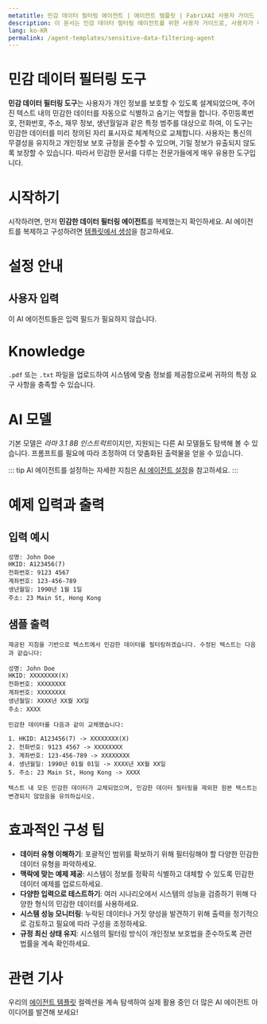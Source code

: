 ```yaml
---
metatitle: 민감 데이터 필터링 에이전트 | 에이전트 템플릿 | FabriXAI 사용자 가이드
description: 이 문서는 민감 데이터 필터링 에이전트를 위한 사용자 가이드로, 사용자가 주어진 텍스트 내에서 민감한 데이터를 자동으로 식별하고 가려 개인 정보를 보호할 수 있도록 설계되었습니다.
lang: ko-KR
permalink: /agent-templates/sensitive-data-filtering-agent
---
```


# 민감 데이터 필터링 도구

**민감 데이터 필터링 도구**는 사용자가 개인 정보를 보호할 수 있도록 설계되었으며, 주어진 텍스트 내의 민감한 데이터를 자동으로 식별하고 숨기는 역할을 합니다. 주민등록번호, 전화번호, 주소, 재무 정보, 생년월일과 같은 특정 범주를 대상으로 하여, 이 도구는 민감한 데이터를 미리 정의된 자리 표시자로 체계적으로 교체합니다. 사용자는 통신의 무결성을 유지하고 개인정보 보호 규정을 준수할 수 있으며, 기밀 정보가 유출되지 않도록 보장할 수 있습니다. 따라서 민감한 문서를 다루는 전문가들에게 매우 유용한 도구입니다.

# 시작하기

시작하려면, 먼저 **민감한 데이터 필터링 에이전트**를 복제했는지 확인하세요. AI 에이전트를 복제하고 구성하려면 [템플릿에서 생성](/en-us/create-from-templates/)을 참고하세요.

# 설정 안내

## 사용자 입력

이 AI 에이전트들은 입력 필드가 필요하지 않습니다.

# Knowledge

`.pdf` 또는 `.txt` 파일을 업로드하여 시스템에 맞춤 정보를 제공함으로써 귀하의 특정 요구 사항을 충족할 수 있습니다.

# AI 모델

기본 모델은 *라마 3.1 8B 인스트럭트*이지만, 지원되는 다른 AI 모델들도 탐색해 볼 수 있습니다. 프롬프트를 필요에 따라 조정하여 더 맞춤화된 출력물을 얻을 수 있습니다.

::: tip
AI 에이전트를 설정하는 자세한 지침은 [AI 에이전트 설정](/en-us/configure-ai-agent/)을 참고하세요.
:::

# 예제 입력과 출력

## 입력 예시

```
성명: John Doe
HKID: A123456(7)
전화번호: 9123 4567
계좌번호: 123-456-789
생년월일: 1990년 1월 1일
주소: 23 Main St, Hong Kong
```

## 샘플 출력

```
제공된 지침을 기반으로 텍스트에서 민감한 데이터를 필터링하겠습니다. 수정된 텍스트는 다음과 같습니다:

성명: John Doe
HKID: XXXXXXXX(X)
전화번호: XXXXXXXX
계좌번호: XXXXXXXX
생년월일: XXXX년 XX월 XX일
주소: XXXX

민감한 데이터를 다음과 같이 교체했습니다:

1. HKID: A123456(7) -> XXXXXXXX(X)
2. 전화번호: 9123 4567 -> XXXXXXXX
3. 계좌번호: 123-456-789 -> XXXXXXXX
4. 생년월일: 1990년 01월 01일 -> XXXX년 XX월 XX일
5. 주소: 23 Main St, Hong Kong -> XXXX

텍스트 내 모든 민감한 데이터가 교체되었으며, 민감한 데이터 필터링을 제외한 원본 텍스트는 변경되지 않았음을 유의하십시오.
```

# 효과적인 구성 팁

- **데이터 유형 이해하기**: 포괄적인 범위를 확보하기 위해 필터링해야 할 다양한 민감한 데이터 유형을 파악하세요.
- **맥락에 맞는 예제 제공**: 시스템이 정보를 정확히 식별하고 대체할 수 있도록 민감한 데이터 예제를 업로드하세요.
- **다양한 입력으로 테스트하기**: 여러 시나리오에서 시스템의 성능을 검증하기 위해 다양한 형식의 민감한 데이터를 사용하세요.
- **시스템 성능 모니터링**: 누락된 데이터나 거짓 양성을 발견하기 위해 출력을 정기적으로 검토하고 필요에 따라 구성을 조정하세요.
- **규정 최신 상태 유지**: 시스템의 필터링 방식이 개인정보 보호법을 준수하도록 관련 법률을 계속 확인하세요.

# 관련 기사

우리의 [에이전트 템플릿](/en-us/agent-templates/) 컬렉션을 계속 탐색하여 실제 활용 중인 더 많은 AI 에이전트 아이디어를 발견해 보세요!